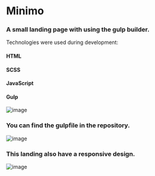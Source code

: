 # Minimo

### A small landing page with using the gulp builder.
Technologies were used during development:

#### HTML
#### SCSS
#### JavaScript
#### Gulp

![image](https://user-images.githubusercontent.com/70015560/179354941-60a85a7a-0843-4401-bbe1-fdf743a7e48e.png)

### You can find the gulpfile in the repository.

![image](https://user-images.githubusercontent.com/70015560/179354946-8a753242-dbcd-4ec0-bf3e-497eb16ecff5.png)

### This landing also have a responsive design.

![image](https://user-images.githubusercontent.com/70015560/179354950-43f02ea5-27b3-469e-8982-66ef613f277a.png)
